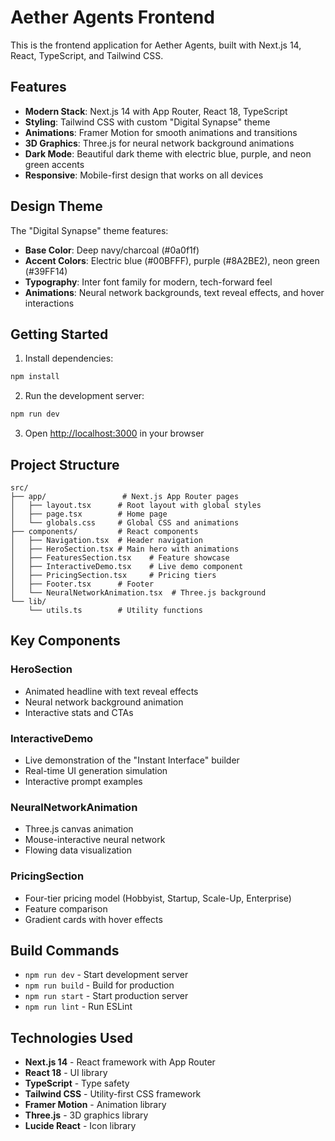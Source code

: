 # Aether Agents Frontend

This is the frontend application for Aether Agents, built with Next.js 14, React, TypeScript, and Tailwind CSS.

## Features

- **Modern Stack**: Next.js 14 with App Router, React 18, TypeScript
- **Styling**: Tailwind CSS with custom "Digital Synapse" theme
- **Animations**: Framer Motion for smooth animations and transitions
- **3D Graphics**: Three.js for neural network background animations
- **Dark Mode**: Beautiful dark theme with electric blue, purple, and neon green accents
- **Responsive**: Mobile-first design that works on all devices

## Design Theme

The "Digital Synapse" theme features:
- **Base Color**: Deep navy/charcoal (#0a0f1f)
- **Accent Colors**: Electric blue (#00BFFF), purple (#8A2BE2), neon green (#39FF14)
- **Typography**: Inter font family for modern, tech-forward feel
- **Animations**: Neural network backgrounds, text reveal effects, and hover interactions

## Getting Started

1. Install dependencies:
```bash
npm install
```

2. Run the development server:
```bash
npm run dev
```

3. Open [http://localhost:3000](http://localhost:3000) in your browser

## Project Structure

```
src/
├── app/                 # Next.js App Router pages
│   ├── layout.tsx      # Root layout with global styles
│   ├── page.tsx        # Home page
│   └── globals.css     # Global CSS and animations
├── components/         # React components
│   ├── Navigation.tsx  # Header navigation
│   ├── HeroSection.tsx # Main hero with animations
│   ├── FeaturesSection.tsx    # Feature showcase
│   ├── InteractiveDemo.tsx    # Live demo component
│   ├── PricingSection.tsx     # Pricing tiers
│   ├── Footer.tsx      # Footer
│   └── NeuralNetworkAnimation.tsx  # Three.js background
└── lib/
    └── utils.ts        # Utility functions
```

## Key Components

### HeroSection
- Animated headline with text reveal effects
- Neural network background animation
- Interactive stats and CTAs

### InteractiveDemo
- Live demonstration of the "Instant Interface" builder
- Real-time UI generation simulation
- Interactive prompt examples

### NeuralNetworkAnimation
- Three.js canvas animation
- Mouse-interactive neural network
- Flowing data visualization

### PricingSection
- Four-tier pricing model (Hobbyist, Startup, Scale-Up, Enterprise)
- Feature comparison
- Gradient cards with hover effects

## Build Commands

- `npm run dev` - Start development server
- `npm run build` - Build for production
- `npm run start` - Start production server
- `npm run lint` - Run ESLint

## Technologies Used

- **Next.js 14** - React framework with App Router
- **React 18** - UI library
- **TypeScript** - Type safety
- **Tailwind CSS** - Utility-first CSS framework
- **Framer Motion** - Animation library
- **Three.js** - 3D graphics library
- **Lucide React** - Icon library